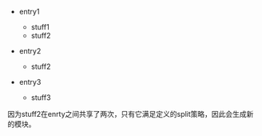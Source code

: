 - entry1
  - stuff1
  - stuff2

- entry2
  - stuff2

- entry3
  - stuff3

因为stuff2在enrty之间共享了两次，只有它满足定义的split策略，因此会生成新的模块。
  